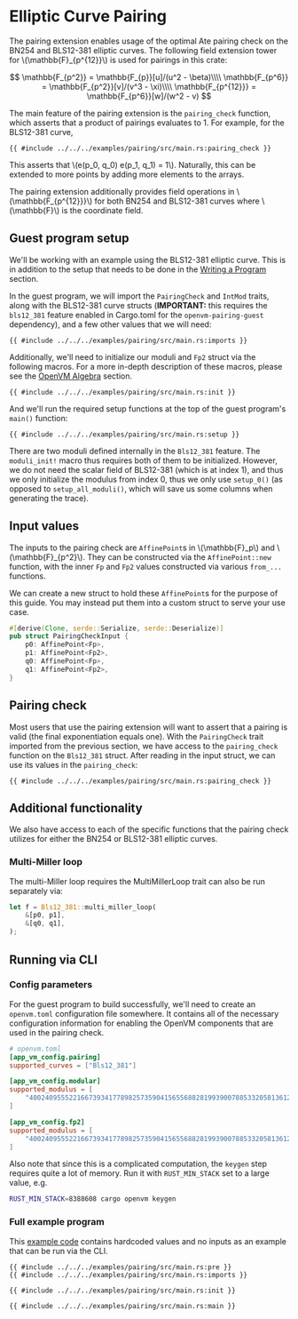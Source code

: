 # Elliptic Curve Pairing

The pairing extension enables usage of the optimal Ate pairing check on the BN254 and BLS12-381 elliptic curves. The following field extension tower for \\(\mathbb{F}\_{p^{12}}\\) is used for pairings in this crate:

$$
\mathbb{F_{p^2}} = \mathbb{F_{p}}[u]/(u^2 - \beta)\\\\
\mathbb{F_{p^6}} = \mathbb{F_{p^2}}[v]/(v^3 - \xi)\\\\
\mathbb{F_{p^{12}}} = \mathbb{F_{p^6}}[w]/(w^2 - v)
$$

The main feature of the pairing extension is the `pairing_check` function, which asserts that a product of pairings evaluates to 1.
For example, for the BLS12-381 curve,

```rust,no_run,noplayground
{{ #include ../../../examples/pairing/src/main.rs:pairing_check }}
```

This asserts that \\(e(p_0, q_0) e(p_1, q_1) = 1\\).
Naturally, this can be extended to more points by adding more elements to the arrays.

The pairing extension additionally provides field operations in \\(\mathbb{F_{p^{12}}}\\) for both BN254 and BLS12-381 curves where \\(\mathbb{F}\\) is the coordinate field.

## Guest program setup

We'll be working with an example using the BLS12-381 elliptic curve. This is in addition to the setup that needs to be done in the [Writing a Program](../writing-apps/write-program.md) section.

In the guest program, we will import the `PairingCheck` and `IntMod` traits, along with the BLS12-381 curve structs (**IMPORTANT:** this requires the `bls12_381` feature enabled in Cargo.toml for the `openvm-pairing-guest` dependency), and a few other values that we will need:

```rust,no_run,noplayground title="guest program"
{{ #include ../../../examples/pairing/src/main.rs:imports }}
```

Additionally, we'll need to initialize our moduli and `Fp2` struct via the following macros. For a more in-depth description of these macros, please see the [OpenVM Algebra](./algebra.md) section.

```rust,no_run,noplayground
{{ #include ../../../examples/pairing/src/main.rs:init }}
```

And we'll run the required setup functions at the top of the guest program's `main()` function:

```rust,no_run,noplayground
{{ #include ../../../examples/pairing/src/main.rs:setup }}
```

There are two moduli defined internally in the `Bls12_381` feature. The `moduli_init!` macro thus requires both of them to be initialized. However, we do not need the scalar field of BLS12-381 (which is at index 1), and thus we only initialize the modulus from index 0, thus we only use `setup_0()` (as opposed to `setup_all_moduli()`, which will save us some columns when generating the trace).

## Input values

The inputs to the pairing check are `AffinePoint`s in \\(\mathbb{F}\_p\\) and \\(\mathbb{F}\_{p^2}\\). They can be constructed via the `AffinePoint::new` function, with the inner `Fp` and `Fp2` values constructed via various `from_...` functions.

We can create a new struct to hold these `AffinePoint`s for the purpose of this guide. You may instead put them into a custom struct to serve your use case.

```rust
#[derive(Clone, serde::Serialize, serde::Deserialize)]
pub struct PairingCheckInput {
    p0: AffinePoint<Fp>,
    p1: AffinePoint<Fp2>,
    q0: AffinePoint<Fp>,
    q1: AffinePoint<Fp2>,
}
```

## Pairing check

Most users that use the pairing extension will want to assert that a pairing is valid (the final exponentiation equals one). With the `PairingCheck` trait imported from the previous section, we have access to the `pairing_check` function on the `Bls12_381` struct. After reading in the input struct, we can use its values in the `pairing_check`:

```rust,no_run,noplayground
{{ #include ../../../examples/pairing/src/main.rs:pairing_check }}
```

## Additional functionality

We also have access to each of the specific functions that the pairing check utilizes for either the BN254 or BLS12-381 elliptic curves.

### Multi-Miller loop

The multi-Miller loop requires the MultiMillerLoop trait can also be run separately via:

```rust
let f = Bls12_381::multi_miller_loop(
    &[p0, p1],
    &[q0, q1],
);
```

## Running via CLI

### Config parameters

For the guest program to build successfully, we'll need to create an `openvm.toml` configuration file somewhere. It contains all of the necessary configuration information for enabling the OpenVM components that are used in the pairing check.

```toml
# openvm.toml
[app_vm_config.pairing]
supported_curves = ["Bls12_381"]

[app_vm_config.modular]
supported_modulus = [
    "4002409555221667393417789825735904156556882819939007885332058136124031650490837864442687629129015664037894272559787",
]

[app_vm_config.fp2]
supported_modulus = [
    "4002409555221667393417789825735904156556882819939007885332058136124031650490837864442687629129015664037894272559787",
]
```

Also note that since this is a complicated computation, the `keygen` step requires quite a lot of memory. Run it with `RUST_MIN_STACK` set to a large value, e.g.

```bash
RUST_MIN_STACK=8388608 cargo openvm keygen
```

### Full example program

This [example code](https://github.com/openvm-org/openvm/blob/main/examples/pairing/src/main.rs) contains hardcoded values and no inputs as an example that can be run via the CLI.

```rust,no_run,noplayground
{{ #include ../../../examples/pairing/src/main.rs:pre }}
{{ #include ../../../examples/pairing/src/main.rs:imports }}

{{ #include ../../../examples/pairing/src/main.rs:init }}

{{ #include ../../../examples/pairing/src/main.rs:main }}
```
